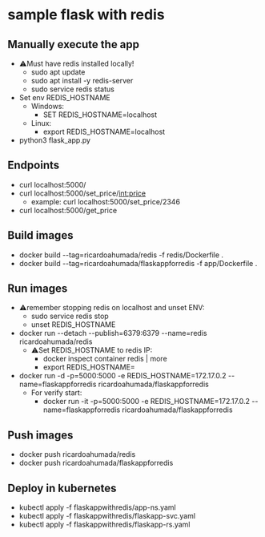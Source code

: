 # sample flask with redis

## Manually execute the app
- ⚠Must have redis installed locally!
	- sudo apt update
	- sudo apt install -y redis-server
	- sudo service redis status
- Set env REDIS_HOSTNAME
	- Windows: 
		- SET REDIS_HOSTNAME=localhost
	- Linux: 
		- export REDIS_HOSTNAME=localhost
- python3 flask_app.py

## Endpoints
- curl localhost:5000/
- curl localhost:5000/set_price/<int:price>
	- example: curl localhost:5000/set_price/2346
- curl localhost:5000/get_price


## Build images
- docker build --tag=ricardoahumada/redis -f redis/Dockerfile .
- docker build --tag=ricardoahumada/flaskappforredis -f app/Dockerfile .

## Run images
- ⚠remember stopping redis on localhost and unset ENV:
	- sudo service redis stop
	- unset REDIS_HOSTNAME
- docker run --detach --publish=6379:6379 --name=redis ricardoahumada/redis
	- ⚠Set REDIS_HOSTNAME to redis IP:
		- docker inspect container redis | more
		- export REDIS_HOSTNAME=<IP>
- docker run -d -p=5000:5000 -e REDIS_HOSTNAME=172.17.0.2  --name=flaskappforredis ricardoahumada/flaskappforredis
	- For verify start:
		- docker run -it -p=5000:5000 -e REDIS_HOSTNAME=172.17.0.2  --name=flaskappforredis ricardoahumada/flaskappforredis

## Push images
- docker push ricardoahumada/redis
- docker push ricardoahumada/flaskappforredis

## Deploy in kubernetes
- kubectl apply -f flaskappwithredis/app-ns.yaml
- kubectl apply -f flaskappwithredis/flaskapp-svc.yaml
- kubectl apply -f flaskappwithredis/flaskapp-rs.yaml
